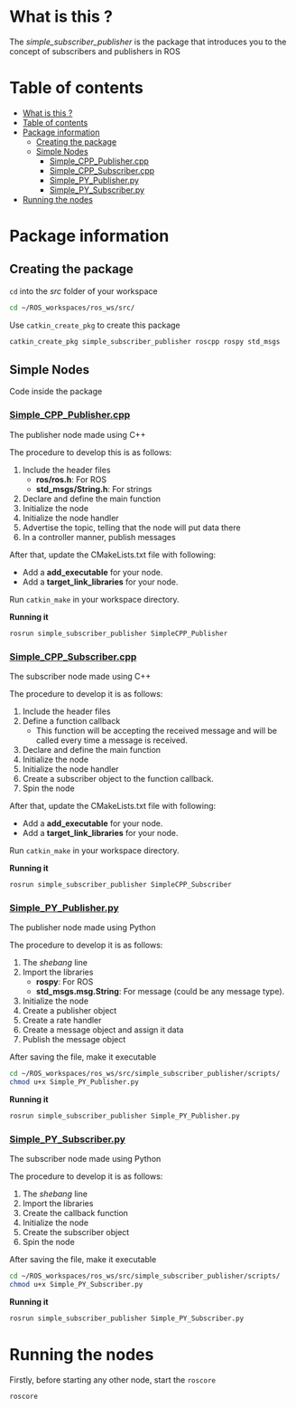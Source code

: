 # What is this ?
The *simple\_subscriber\_publisher* is the package that introduces you to the concept of subscribers and publishers in ROS

# Table of contents
- [What is this ?](#what-is-this)
- [Table of contents](#table-of-contents)
- [Package information](#package-information)
  - [Creating the package](#creating-the-package)
  - [Simple Nodes](#simple-nodes)
    - [Simple_CPP_Publisher.cpp](#simplecpppublishercpp)
    - [Simple_CPP_Subscriber.cpp](#simplecppsubscribercpp)
    - [Simple_PY_Publisher.py](#simplepypublisherpy)
    - [Simple_PY_Subscriber.py](#simplepysubscriberpy)
- [Running the nodes](#running-the-nodes)

# Package information
## Creating the package
`cd` into the _src_ folder of your workspace
```bash
cd ~/ROS_workspaces/ros_ws/src/
```
Use `catkin_create_pkg` to create this package
```bash
catkin_create_pkg simple_subscriber_publisher roscpp rospy std_msgs
```
## Simple Nodes
Code inside the package
### [Simple_CPP_Publisher.cpp](./src/Simple_CPP_Publisher.cpp)
The publisher node made using C++

The procedure to develop this is as follows:
1. Include the header files
    - **ros/ros.h**: For ROS
    - **std_msgs/String.h**: For strings
2. Declare and define the main function
3. Initialize the node
4. Initialize the node handler
5. Advertise the topic, telling that the node will put data there
6. In a controller manner, publish messages

After that, update the CMakeLists.txt file with following:
- Add a **add_executable** for your node.
- Add a **target_link_libraries** for your node.

Run `catkin_make` in your workspace directory.

**Running it**
```bash
rosrun simple_subscriber_publisher SimpleCPP_Publisher
```

### [Simple_CPP_Subscriber.cpp](./src/Simple_CPP_Subscriber.cpp)
The subscriber node made using C++

The procedure to develop it is as follows:
1. Include the header files
2. Define a function callback
    - This function will be accepting the received message and will be called every time a message is received.
3. Declare and define the main function
4. Initialize the node
5. Initialize the node handler
6. Create a subscriber object to the function callback.
7. Spin the node

After that, update the CMakeLists.txt file with following:
- Add a **add_executable** for your node.
- Add a **target_link_libraries** for your node.

Run `catkin_make` in your workspace directory.

**Running it**
```bash
rosrun simple_subscriber_publisher SimpleCPP_Subscriber
```

### [Simple_PY_Publisher.py](./scripts/Simple_PY_Publisher.py)
The publisher node made using Python

The procedure to develop it is as follows:
1. The _shebang_ line
2. Import the libraries
    - **rospy**: For ROS
    - **std_msgs.msg.String**: For message (could be any message type).
3. Initialize the node
4. Create a publisher object
5. Create a rate handler
6. Create a message object and assign it data
7. Publish the message object

After saving the file, make it executable
```bash
cd ~/ROS_workspaces/ros_ws/src/simple_subscriber_publisher/scripts/
chmod u+x Simple_PY_Publisher.py
```

**Running it**
```bash
rosrun simple_subscriber_publisher Simple_PY_Publisher.py
```

### [Simple_PY_Subscriber.py](./src/Simple_PY_Subscriber.py)
The subscriber node made using Python

The procedure to develop it is as follows:
1. The _shebang_ line
2. Import the libraries
3. Create the callback function
4. Initialize the node
5. Create the subscriber object
6. Spin the node

After saving the file, make it executable
```bash
cd ~/ROS_workspaces/ros_ws/src/simple_subscriber_publisher/scripts/
chmod u+x Simple_PY_Subscriber.py
```

**Running it**
```bash
rosrun simple_subscriber_publisher Simple_PY_Subscriber.py
```

# Running the nodes
Firstly, before starting any other node, start the `roscore`
```bash
roscore
```
